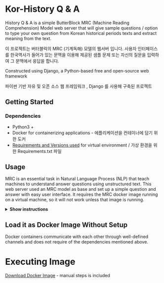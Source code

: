 # Kor-History Q & A 
History Q & A is a simple ButterBlock MRC (Machine Reading Comprehension) Model web server that will give sample questions / option to type your own question from Korean historical periods texts and extract meaning from the text. 

이 프로젝트는 버터블럭의 MRC (기계독해) 모델의 웹서버 입니다. 사용자 인터페이스를 한국역사가 들어가 있는 문맥을 이용해 제공된 샘플 문제 또는 자신의 질문을 입력하여 그 문맥에서 응답을 합니다.

Constructed using Django, a Python-based free and open-source web framework

파이썬 기반 자유 및 오픈 소스 웹 프레임워크 , Django 를 사용해 구축된 프로젝트

## Getting Started 
### Dependencies 
* Python3 + 
* Docker for containerizing applications - 에플리케이션을 컨테이너에 담기 위한 도커 
* [Requirements and Versions used](https://github.com/jennystar7703/Kor-History-QnA/blob/master/requirements.txt) for virtual environment / 가상 환경을 위한 Requirements.txt 파일 

## Usage
MRC is an essential task in Natural Language Process (NLP) that teach machines to understand answer questions using unstructured text. This web server used an MRC model as base and set up a simple question and answer with easy user interface. It requires the MRC docker image running on a virtual machine, so it will not work unless that image is running.

<details><summary><b>Show instructions</b></summary>

  1. Make a `projects` folder on local disk and extract the files into the folder 
  2. Open CMD , change directory to where the project is and make a venv (virtual environment)
  ```
  https://docs.python.org/3/library/venv.html
  ```
  3. Connect to the virtual server 
  4. Install requirements.txt 
  ```
  pip install -r requirements.txt
  ```
  5. Run Server 
  ```sh
  python manage.py runserver
  ```
  6. Open [localhost:8000](localhost:8000) or http://127.0.0.1:8000/ 
  7. Enjoy the MRC model :+1:
  

</details>

## Load it as Docker Image Without Setup 
Docker containers communicate with each other through well-defined channels and does not require of the dependencies mentioned above. 
# Executing Image 
[Download Docker Image](https://drive.google.com/drive/folders/12nN8bJTo6m6YGzMzXvKI9yZZUu2MvoVR) - manual steps is included 
